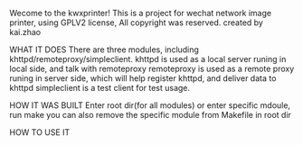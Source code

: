 Wecome to the kwxprinter!
This is a project for wechat network image printer, using GPLV2 license,
All copyright was reserved. created by kai.zhao

WHAT IT DOES
There are three modules, including khttpd/remoteproxy/simpleclient. khttpd is used as a local server runing in local side, and talk with remoteproxy remoteproxy is used as a remote proxy runing in server side, which will help register khttpd, and deliver data to khttpd simpleclient is a test client for test usage.

HOW IT WAS BUILT
Enter root dir(for all modules) or enter specific mdoule, run make you can also remove the specific module from Makefile in root dir

HOW TO USE IT
